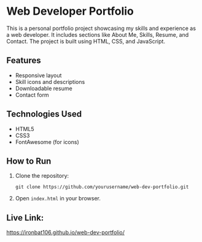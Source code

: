 # Web Developer Portfolio

This is a personal portfolio project showcasing my skills and experience as a web developer. It includes sections like About Me, Skills, Resume, and Contact. The project is built using HTML, CSS, and JavaScript.

## Features
- Responsive layout
- Skill icons and descriptions
- Downloadable resume
- Contact form

## Technologies Used
- HTML5
- CSS3
- FontAwesome (for icons)

## How to Run
1. Clone the repository:
   ```
   git clone https://github.com/yourusername/web-dev-portfolio.git
   ```
2. Open `index.html` in your browser.

## Live Link:
https://ironbat106.github.io/web-dev-portfolio/
